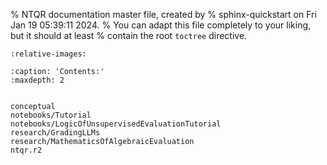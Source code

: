 % NTQR documentation master file, created by
% sphinx-quickstart on Fri Jan 19 05:39:11 2024.
% You can adapt this file completely to your liking, but it should at least
% contain the root `toctree` directive.

```{include} ../../README.md
:relative-images:
```


```{toctree}
:caption: 'Contents:'
:maxdepth: 2


conceptual
notebooks/Tutorial
notebooks/LogicOfUnsupervisedEvaluationTutorial
research/GradingLLMs
research/MathematicsOfAlgebraicEvaluation
ntqr.r2
```

